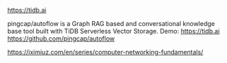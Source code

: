https://tidb.ai

pingcap/autoflow is a Graph RAG based and conversational knowledge base tool built with TiDB Serverless Vector Storage. Demo: https://tidb.ai
https://github.com/pingcap/autoflow

https://iximiuz.com/en/series/computer-networking-fundamentals/